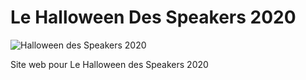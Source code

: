 # Le Halloween Des Speakers 2020

![Halloween des Speakers 2020](/static/images/social-share.jpg)

Site web pour Le Halloween des Speakers 2020